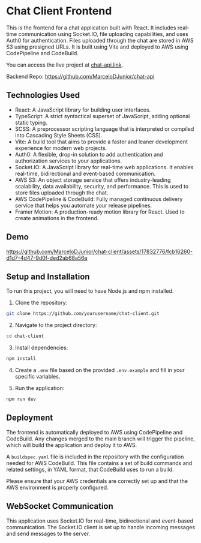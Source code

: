 # Chat Client Frontend

This is the frontend for a chat application built with React. It includes real-time communication using Socket.IO, file uploading capabilities, and uses Auth0 for authentication. Files uploaded through the chat are stored in AWS S3 using presigned URLs. It is built using Vite and deployed to AWS using CodePipeline and CodeBuild.

You can access the live project at [chat-api.link](http://chat-api.link).

Backend Repo: https://github.com/MarceloDJunior/chat-api

## Technologies Used

- React: A JavaScript library for building user interfaces.
- TypeScript: A strict syntactical superset of JavaScript, adding optional static typing.
- SCSS: A preprocessor scripting language that is interpreted or compiled into Cascading Style Sheets (CSS).
- Vite: A build tool that aims to provide a faster and leaner development experience for modern web projects.
- Auth0: A flexible, drop-in solution to add authentication and authorization services to your applications.
- Socket.IO: A JavaScript library for real-time web applications. It enables real-time, bidirectional and event-based communication.
- AWS S3: An object storage service that offers industry-leading scalability, data availability, security, and performance. This is used to store files uploaded through the chat.
- AWS CodePipeline & CodeBuild: Fully managed continuous delivery service that helps you automate your release pipelines.
- Framer Motion: A production-ready motion library for React. Used to create animations in the frontend.

## Demo

https://github.com/MarceloDJunior/chat-client/assets/17832776/fcb16260-d1d7-4d47-9d0f-ded2ab68a56e

## Setup and Installation

To run this project, you will need to have Node.js and npm installed.

1. Clone the repository:

```bash
git clone https://github.com/yourusername/chat-client.git
```

2. Navigate to the project directory:

```bash
cd chat-client
```

3. Install dependencies:

```bash
npm install
```

4. Create a `.env` file based on the provided `.env.example` and fill in your specific variables.

5. Run the application:

```bash
npm run dev
```

## Deployment

The frontend is automatically deployed to AWS using CodePipeline and CodeBuild. Any changes merged to the main branch will trigger the pipeline, which will build the application and deploy it to AWS.

A `buildspec.yaml` file is included in the repository with the configuration needed for AWS CodeBuild. This file contains a set of build commands and related settings, in YAML format, that CodeBuild uses to run a build.

Please ensure that your AWS credentials are correctly set up and that the AWS environment is properly configured.

## WebSocket Communication

This application uses Socket.IO for real-time, bidirectional and event-based communication. The Socket.IO client is set up to handle incoming messages and send messages to the server.
